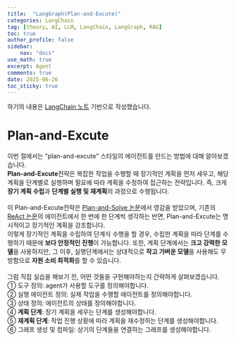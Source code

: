 ```yaml
---
title:  "LangGraph(Plan-and-Excute)"
categories: LangChain
tag: [theory, AI, LLM, LangChain, LangGraph, RAG]
toc: true
author_profile: false
sidebar:
    nav: "docs"
use_math: true
excerpt: Agent
comments: true
date: 2025-06-26
toc_sticky: true
---
```

하기의 내용은 <a href="https://wikidocs.net/233801" target="_blank">LangChain 노트</a> 기반으로 작성했습니다.

# Plan-and-Excute
이번 절에서는 "plan-and-excute" 스타일의 에이전트를 만드는 방법에 대해 알아보겠습니다.    
**Plan-and-Excute**전략은 복잡한 작업을 수행할 때 장기적인 계획을 먼저 세우고, 해당 계획을 단계별로 실행하며 필요에 따라 계획을 수정하여 접근하는 전략입니다. 즉, 크게 **장기 계획 수립**과 **단계별 실행 및 재계획**의 과정으로 수행됩니다.   
<br>
이 Plan-and-Excute전략은 <a href="https://arxiv.org/abs/2305.04091" target="_blank">Plan-and-Solve 논문</a>에서 영감을 받았으며, 기존의 <a href="https://arxiv.org/abs/2210.03629" target="_blank">ReAct 논문</a>의 에이전트에서 한 번에 한 단계씩 생각하는 반면, Plan-and-Excute는 명시적이고 장기적인 계획을 강조합니다.    
이렇게 장기적인 계획을 수립하여 단계식 수행을 할 경우, 수립한 계획을 따라 단계를 수행하기 때문에 **보다 안정적인 진행**이 가능합니다. 또한, 계획 단계에서는 **크고 강력한 모델**을 사용하지만, 그 이후, 실행단계에서는 상대적으로 **작고 가벼운 모델**을 사용해도 무방함으로 **자원 소비 최적화**를 할 수 있습니다.   
<br>
그럼 직접 실습을 해보기 전, 어떤 것들을 구현해야하는지 간략하게 살펴보겠습니다.   
① 도구 정의: agent가 사용할 도구를 정의해야합니다.   
② 실행 에이전트 정의: 실제 작업을 수행할 에이전트를 정의해야합니다.   
③ 상태 정의: 에이전트의 상태를 정의해야합니다.    
④ **계획 단계**: 장기 계획을 세우는 단계를 생성해야합니다.     
⑤ **재계획 단계**: 작업 진행 상황에 따라 계획을 재수정하는 단계를 생성해야합니다.   
⑥ 그래프 생성 및 컴파일: 상기의 단계들을 연결하는 그래프를 생성해야합니다.    

